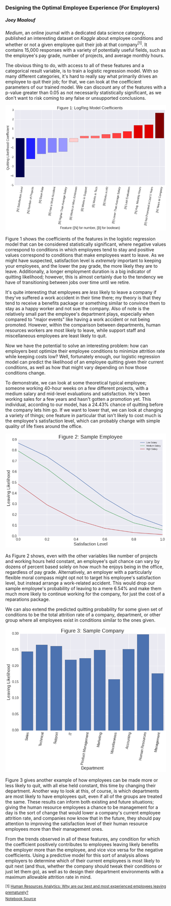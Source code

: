### Designing the Optimal Employee Experience (For Employers)

##### Joey Maalouf

_Medium_, an online journal with a dedicated data science category, published an interesting dataset on _Kaggle_ about employee conditions and whether or not a given employee quit their job at that company<sup>[1]</sup>. It contains 15,000 responses with a variety of potentially useful fields, such as the employee's pay grade, number of projects, and average monthly hours.

The obvious thing to do, with access to all of these features and a categorical result variable, is to train a logistic regression model. With so many different categories, it's hard to really say what primarily drives an employee to quit their job; for that, we can look at the coefficient parameters of our trained model. We can discount any of the features with a p-value greater than 0.05 as not necessarily statistically significant, as we don't want to risk coming to any false or unsupported conclusions.

![Figure 1: Logistic Regression Model Coefficients](../img/logreg_coeffs.png)

Figure 1 shows the coefficients of the features in the logistic regression model that can be considered statistically significant, where negative values correspond to conditions in which employees tend to stay and positive values correspond to conditions that make employees want to leave. As we might have suspected, satisfaction level is _extremely_ important to keeping your employees, and the lower the pay grade, the more likely they are to leave. Additionally, a longer employment duration is a big indicator of quitting likelihood; however, this is almost certainly due to the tendency we have of transitioning between jobs over time until we retire.

It's quite interesting that employees are _less_ likely to leave a company if they've suffered a work accident in their time there; my theory is that they tend to receive a benefits package or something similar to convince them to stay as a happy worker and not sue the company. Also of note is the relatively small part the employee's department plays, especially when compared to "major events" like having a work accident or not being promoted. However, within the comparison between departments, human resources workers are most likely to leave, while support staff and miscellaneous employees are least likely to quit.

Now we have the potential to solve an interesting problem: how can employers best optimize their employee conditions to minimize attrition rate while keeping costs low? Well, fortunately enough, our logistic regression model can predict the likelihood of an employee quitting given their current conditions, as well as how that might vary depending on how those conditions change.

To demonstrate, we can look at some theoretical typical employee; someone working 40-hour weeks on a few different projects, with a medium salary and mid-level evaluations and satisfaction. He's been working sales for a few years and hasn't gotten a promotion yet. This individual, according to our model, has a 24.43% chance of quitting before the company lets him go. If we want to lower that, we can look at changing a variety of things; one feature in particular that isn't likely to cost much is the employee's satisfaction level, which can probably change with simple quality of life fixes around the office.

![Figure 2: Sample Employee Satisfaction](../img/sample_employee_satisfaction.png)

As Figure 2 shows, even with the other variables like number of projects and working hours held constant, an employee's quit chance can vary by dozens of percent based solely on how much he enjoys being in the office, regardless of pay grade. Alternatively, an employer with a particularly flexible moral compass might opt not to target his employee's satisfaction level, but instead arrange a work-related accident. This would drop our sample employee's probability of leaving to a mere 6.54% and make them much more likely to continue working for the company, for just the cost of a reparations package.

We can also extend the predicted quitting probability for some given set of conditions to be the total attrition rate of a company, department, or other group where all employees exist in conditions similar to the ones given.

![Figure 3: Sample Company Departments](../img/sample_company_departments.png)

Figure 3 gives another example of how employees can be made more or less likely to quit, with all else held constant, this time by changing their department. Another way to look at this, of course, is which departments are most likely to have employees quit, even if all of the groups are treated the same. These results can inform both existing and future situations; giving the human resource employees a chance to be management for a day is the sort of change that would lower a company's current employee attrition rate, and companies now know that in the future, they should pay attention to improving the satisfaction level of their human resource employees more than their management ones.

From the trends observed in all of these features, any condition for which the coefficient positively contributes to employees leaving likely benefits the employer more than the employee, and vice vice versa for the negative coefficients. Using a predictive model for this sort of analysis allows employers to determine which of their current employees is most likely to quit next (and thus, whether the company should tweak their conditions or just let them go), as well as to design their department environments with a maximum allowable attrition rate in mind.

<sup>[1] [Human Resources Analytics: Why are our best and most experienced employees leaving prematurely?](https://www.kaggle.com/ludobenistant/hr-analytics)
<br>
[Notebook Source](https://github.com/joeylmaalouf/HR-analytics/blob/master/report/report3.ipynb)</sup>
